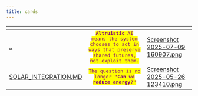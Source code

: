 ```yaml
---
title: cards
---
```


<table data-card-size="large" data-column-title-hidden data-view="cards" data-full-width="false"><thead><tr><th data-card-target data-type="content-ref"></th><th align="center"></th><th data-hidden data-card-cover data-type="files"></th></tr></thead><tbody><tr><td><a href="../../">..</a></td><td align="center"><kbd><mark style="color:purple;"><strong>Altruistic</strong></mark><mark style="color:purple;"> </mark><mark style="color:purple;">AI means the system chooses to act in ways that preserve shared futures, not exploit them.</mark></kbd></td><td><a href="../assets/Screenshot 2025-07-09 160907.png">Screenshot 2025-07-09 160907.png</a></td></tr><tr><td><a href="../../SOLAR_INTEGRATION.MD">SOLAR_INTEGRATION.MD</a></td><td align="center"><kbd><mark style="color:purple;">The question is no longer</mark><mark style="color:purple;"> </mark><mark style="color:purple;"><strong>"Can we reduce energy?"</strong></mark></kbd></td><td><a href="../assets/Screenshot 2025-05-26 123410.png">Screenshot 2025-05-26 123410.png</a></td></tr></tbody></table>
